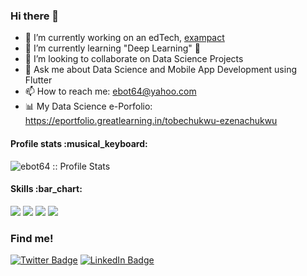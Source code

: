 ### Hi there 👋
- 🔭 I’m currently working on an edTech, <a href="https://play.google.com/store/apps/details?id=com.exampact.exampact">exampact</a>
- 🌱 I’m currently learning "Deep Learning" 🤔 
- 👯 I’m looking to collaborate on Data Science Projects
- 💬 Ask me about Data Science and Mobile App Development using Flutter
- 📫 How to reach me: ebot64@yahoo.com
- 📊 My Data Science e-Porfolio: https://eportfolio.greatlearning.in/tobechukwu-ezenachukwu

<h4>Profile stats :musical_keyboard:</h4>

<p><img src="https://github-readme-stats.vercel.app/api?username=ebot64&show_icons=true&theme=highcontrast" alt="ebot64 :: Profile Stats" /></p>

<h4>Skills :bar_chart:</h4>

![](https://img.shields.io/badge/Code-Flutter-informational?style=flat&logo=flutter&logoColor=white&color=2CB7F6)
![](https://img.shields.io/badge/Code-Dart-informational?style=flat&logo=dart&logoColor=white&color=0075BA)
![](https://img.shields.io/badge/Code-Python-informational?style=flat&logo=python&logoColor=white&color=FFCD3A)
![](https://img.shields.io/badge/Code-Java-informational?style=flat&logo=java&logoColor=white&color=F89820)


### Find me!
[![Twitter Badge](https://img.shields.io/badge/Twitter-Profile-informational?style=flat&logo=twitter&logoColor=white&color=1CA2F1)](https://twitter.com/ebot64)
[![LinkedIn Badge](https://img.shields.io/badge/LinkedIn-Profile-informational?style=flat&logo=linkedin&logoColor=white&color=0D76A8)](https://www.linkedin.com/in/ebot64/)
